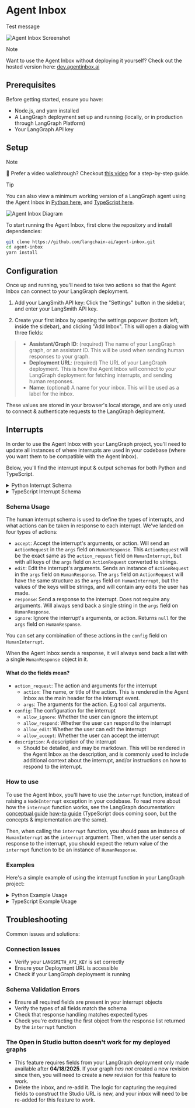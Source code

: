 # Agent Inbox

Test message

![Agent Inbox Screenshot](./public/inbox_screenshot.png)

> [!NOTE]
> Want to use the Agent Inbox without deploying it yourself? Check out the hosted version here: [dev.agentinbox.ai](https://dev.agentinbox.ai/)

## Prerequisites

Before getting started, ensure you have:
- Node.js, and yarn installed
- A LangGraph deployment set up and running (locally, or in production through LangGraph Platform)
- Your LangGraph API key

## Setup

> [!NOTE]
> 🎥 Prefer a video walkthrough? Checkout [this video](https://youtu.be/gF341XMN8cY) for a step-by-step guide.

> [!TIP]
> You can also view a minimum working version of a LangGraph agent using the Agent Inbox in [Python here](https://github.com/langchain-ai/agent-inbox-langgraph-example), and [TypeScript here](https://github.com/langchain-ai/agent-inbox-langgraphjs-example).

![Agent Inbox Diagram](./public/agent_inbox_diagram.png)

To start running the Agent Inbox, first clone the repository and install dependencies:

```bash
git clone https://github.com/langchain-ai/agent-inbox.git
cd agent-inbox
yarn install
```

## Configuration

Once up and running, you'll need to take two actions so that the Agent Inbox can connect to your LangGraph deployment.

1. Add your LangSmith API key: Click the "Settings" button in the sidebar, and enter your LangSmith API key.

2. Create your first inbox by opening the settings popover (bottom left, inside the sidebar), and clicking "Add Inbox". This will open a dialog with three fields:
  > - **Assistant/Graph ID**: (required) The name of your LangGraph graph, or an assistant ID. This will be used when sending human responses to your graph.
  > - **Deployment URL**: (required) The URL of your LangGraph deployment. This is how the Agent Inbox will connect to your LangGraph deployment for fetching interrupts, and sending human responses.
  > - **Name**: (optional) A name for your inbox. This will be used as a label for the inbox.

These values are stored in your browser's local storage, and are only used to connect & authenticate requests to the LangGraph deployment.

## Interrupts

In order to use the Agent Inbox with your LangGraph project, you'll need to update all instances of where interrupts are used in your codebase (where you want them to be compatible with the Agent Inbox).

Below, you'll find the interrupt input & output schemas for both Python and TypeScript.

<details>
<summary>Python Interrupt Schema</summary>

```python
class HumanInterruptConfig(TypedDict):
    allow_ignore: bool
    allow_respond: bool
    allow_edit: bool
    allow_accept: bool


class ActionRequest(TypedDict):
    action: str
    args: dict

class HumanInterrupt(TypedDict):
    action_request: ActionRequest
    config: HumanInterruptConfig
    description: Optional[str]


class HumanResponse(TypedDict):
    type: Literal['accept', 'ignore', 'response', 'edit']
    args: Union[None, str, ActionRequest]
```
</details>

<details>
<summary>TypeScript Interrupt Schema</summary>

```typescript
export interface HumanInterruptConfig {
  allow_ignore: boolean;
  allow_respond: boolean;
  allow_edit: boolean;
  allow_accept: boolean;
}

export interface ActionRequest {
  action: string;
  args: Record<string, any>;
}

export interface HumanInterrupt {
  action_request: ActionRequest;
  config: HumanInterruptConfig;
  description?: string;
}

export type HumanResponse = {
  type: "accept" | "ignore" | "response" | "edit";
  args: null | string | ActionRequest;
};
```
</details>

### Schema Usage

The human interrupt schema is used to define the types of interrupts, and what actions can be taken in response to each interrupt. We've landed on four types of actions:

- `accept`: Accept the interrupt's arguments, or action. Will send an `ActionRequest` in the `args` field on `HumanResponse`. This `ActionRequest` will be the exact same as the `action_request` field on `HumanInterrupt`, but with all keys of the `args` field on `ActionRequest` converted to strings.
- `edit`: Edit the interrupt's arguments. Sends an instance of `ActionRequest` in the `args` field on `HumanResponse`. The `args` field on `ActionRequest` will have the same structure as the `args` field on `HumanInterrupt`, but the values of the keys will be strings, and will contain any edits the user has made.
- `response`: Send a response to the interrupt. Does not require any arguments. Will always send back a single string in the `args` field on `HumanResponse`.
- `ignore`: Ignore the interrupt's arguments, or action. Returns `null` for the `args` field on `HumanResponse`.

You can set any combination of these actions in the `config` field on `HumanInterrupt`.

When the Agent Inbox sends a response, it will always send back a list with a single `HumanResponse` object in it.

#### What do the fields mean?

- `action_request`: The action and arguments for the interrupt
  - `action`: The name, or title of the action. This is rendered in the Agent Inbox as the main header for the interrupt event.
  - `args`: The arguments for the action. E.g tool call arguments.
- `config`: The configuration for the interrupt
  - `allow_ignore`: Whether the user can ignore the interrupt
  - `allow_respond`: Whether the user can respond to the interrupt
  - `allow_edit`: Whether the user can edit the interrupt
  - `allow_accept`: Whether the user can accept the interrupt
- `description`: A description of the interrupt
  - Should be detailed, and may be markdown. This will be rendered in the Agent Inbox as the description, and is commonly used to include additional context about the interrupt, and/or instructions on how to respond to the interrupt.

### How to use

To use the Agent Inbox, you'll have to use the `interrupt` function, instead of raising a `NodeInterrupt` exception in your codebase. To read more about how the `interrupt` function works, see the LangGraph documentation: [conceptual guide](https://langchain-ai.github.io/langgraph/concepts/human_in_the_loop/#interrupt) [how-to guide](https://langchain-ai.github.io/langgraph/how-tos/human_in_the_loop/wait-user-input/) (TypeScript docs coming soon, but the concepts & implementation are the same).

Then, when calling the `interrupt` function, you should pass an instance of `HumanInterrupt` as the `interrupt` argument. Then, when the user sends a response to the interrupt, you should expect the return value of the `interrupt` function to be an instance of `HumanResponse`.

### Examples

Here's a simple example of using the interrupt function in your LangGraph project:

<details>
<summary>Python Example Usage</summary>

```python
from typing import TypedDict, Literal, Optional, Union
from langgraph.types import interrupt

def my_graph_function(state: MyGraphState):
    # Extract the last tool call from the `messages` field in the state
    tool_call = state["messages"][-1].tool_calls[0]
    # Create an interrupt
    request: HumanInterrupt = {
        "action_request": {
            "action": tool_call['name'],
            "args": tool_call['args']
        },
        "config": {
            "allow_ignore": True,
            "allow_respond": True,
            "allow_edit": False,
            "allow_accept": False
        },
        "description": _generate_email_markdown(state) # Generate a detailed markdown description.
    }
    # Send the interrupt request, and extract the first response.
    # The Agent Inbox will always respond with a list of `HumanResponse` objects, although
    # at this time only a single object will be returned.
    response = interrupt(request)[0]
    if response['type'] == "response":
        # Do something with the response
    
    # ...rest of function
```

</details>

<details>
<summary>TypeScript Example Usage</summary>

```typescript
import { interrupt } from "@langchain/langgraph";
import { HumanInterrupt, HumanResponse } from "@langchain/langgraph/prebuilt";

function myGraphFunction(state: MyGraphState) {
  // Extract the last tool call from the `messages` field in the state
  const toolCall = state.messages[state.messages.length - 1].tool_calls[0];
  // Create an interrupt
  const request: HumanInterrupt = {
    action_request: {
      action: toolCall.name,
      args: toolCall.args
    },
    config: {
      allow_ignore: true,
      allow_respond: true,
      allow_edit: false,
      allow_accept: false
    },
    description: _generateEmailMarkdown(state) // Generate a detailed markdown description.
  };
  // Send the interrupt request, and extract the first response.
  // The Agent Inbox will always respond with an array of `HumanResponse` objects, although
  // at this time only a single object will be returned.
  const response = interrupt<HumanInterrupt, HumanResponse[]>(request)[0];
  if (response.type === "response") {
    // Do something with the response
  }
  // ...rest of function
};

```

</details>

## Troubleshooting

Common issues and solutions:

### Connection Issues
 - Verify your `LANGSMITH_API_KEY` is set correctly
 - Ensure your Deployment URL is accessible
 - Check if your LangGraph deployment is running

### Schema Validation Errors
 - Ensure all required fields are present in your interrupt objects
 - Verify the types of all fields match the schema
 - Check that response handling matches expected types
 - Check you're extracting the first object from the response list returned by the `interrupt` function

### The Open in Studio button doesn't work for my deployed graphs
 - This feature requires fields from your LangGraph deployment only made available after **04/18/2025**. If your graph *has not* created a new revision since then, you will need to create a new revision for this feature to work.
 - Delete the inbox, and re-add it. The logic for capturing the required fields to construct the Studio URL is new, and your inbox will need to be re-added for this feature to work.
